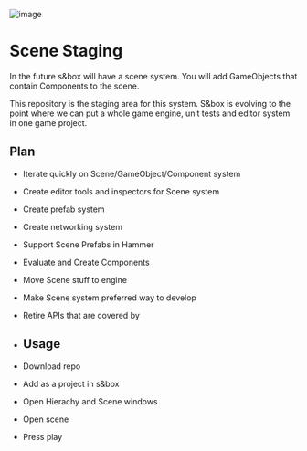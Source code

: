 ![image](https://github.com/Facepunch/sbox-scenestaging/assets/928843/243e74f2-d2cf-4792-94cc-f2273d636488)

# Scene Staging

In the future s&box will have a scene system. You will add GameObjects that contain Components to the scene.

This repository is the staging area for this system. S&box is evolving to the point where we can put a whole game engine, unit tests and editor system in one game project.

## Plan

- Iterate quickly on Scene/GameObject/Component system
- Create editor tools and inspectors for Scene system
- Create prefab system
- Create networking system
- Support Scene Prefabs in Hammer
- Evaluate and Create Components
- Move Scene stuff to engine
- Make Scene system preferred way to develop
- Retire APIs that are covered by

- ## Usage

- Download repo
- Add as a project in s&box
- Open Hierachy and Scene windows
- Open scene
- Press play

